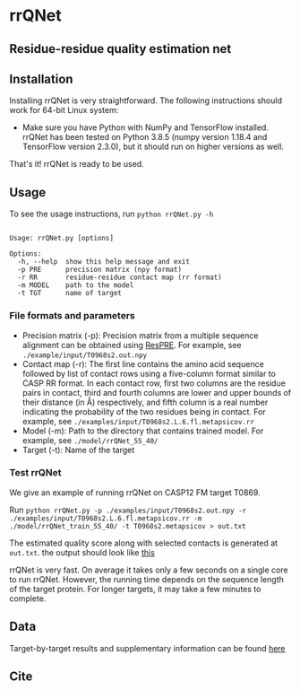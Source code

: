 # rrQNet

<h2>Residue-residue quality estimation net</h2> 

## Installation

Installing rrQNet is very straightforward. The following instructions should work for 64-bit Linux system:

- Make sure you have Python with NumPy and TensorFlow installed. rrQNet has been tested on Python 3.8.5 (numpy version 1.18.4 and TensorFlow version 2.3.0), but it should run on higher versions as well.

That's it! rrQNet is ready to be used.

## Usage

To see the usage instructions, run `python rrQNet.py -h`

```

Usage: rrQNet.py [options]

Options:
  -h, --help  show this help message and exit
  -p PRE      precision matrix (npy format)
  -r RR       residue-residue contact map (rr format)
  -m MODEL    path to the model
  -t TGT      name of target

```

### File formats and parameters

- Precision matrix (-p): Precision matrix from a multiple sequence alignment can be obtained using [ResPRE](https://github.com/leeyang/ResPRE). For example, see `./example/input/T0968s2.out.npy`
- Contact map (-r): The first line contains the amino acid sequence followed by list of contact rows using a five-column format similar to CASP RR format. In each contact row, first two columns are the residue pairs in contact, third and fourth columns are lower and upper bounds of their distance (in Å) respectively, and fifth column is a real number indicating the probability of the two residues being in contact. For example, see `./examples/input/T0968s2.L.6.fl.metapsicov.rr`   
- Model (-m): Path to the directory that contains trained model. For example, see `./model/rrQNet_55_40/`
- Target (-t): Name of the target

### Test rrQNet

We give an example of running rrQNet on CASP12 FM target T0869.

Run `python rrQNet.py -p ./examples/input/T0968s2.out.npy -r ./examples/input/T0968s2.L.6.fl.metapsicov.rr -m ./model/rrQNet_train_55_40/ -t T0968s2.metapsicov > out.txt`

The estimated quality score along with selected contacts is generated at `out.txt`. the output should look like [this](examples/output/T0968s2.metapsicov.txt)

rrQNet is very fast. On average it takes only a few seconds on a single core to run rrQNet. However, the running time depends on the sequence length of the target protein. For longer targets, it may take a few minutes to complete.

## Data

Target-by-target results and supplementary information can be found [here](https://drive.google.com/drive/folders/1J8q37Pi6Z95bt79l6OVoBWNrpyPa_t0r?usp=sharing)

## Cite
